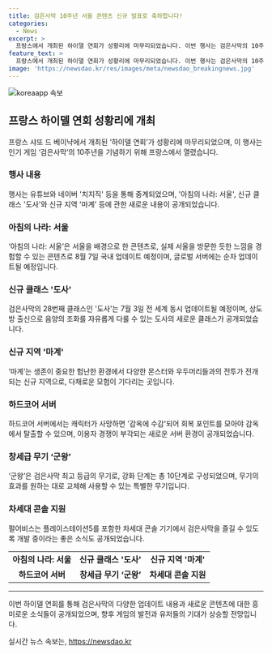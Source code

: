 ```yaml
---
title: 검은사막 10주년 서울 콘텐츠 신규 발표로 축하합니다!
categories:
  - News
excerpt: >
  프랑스에서 개최된 하이델 연회가 성황리에 마무리되었습니다. 이번 행사는 검은사막의 10주년을 기념하고, 프랑스 샤또 드 베이냑에서 유럽 커뮤니티와 유대를 위해 열렸는데요. 다양한 업데이트 소식과 함께 아침의 나라: 서울이라는 신규 콘텐츠와 신규 클래스 도사, 그리고 신규 지역 마계에 대한 소식이 공개되었습니다. 또한 하드코어 서버와 창세급 무기 군왕, 차세대 콘솔 버전 지원에 대한 소식도 있었는데요. 독특한 업데이트 내용들로 눈길을 끄는 행사였습니다.
feature_text: >
  프랑스에서 개최된 하이델 연회가 성황리에 마무리되었습니다. 이번 행사는 검은사막의 10주년을 기념하고, 프랑스 샤또 드 베이냑에서 유럽 커뮤니티와 유대를 위해 열렸는데요. 다양한 업데이트 소식과 함께 아침의 나라: 서울이라는 신규 콘텐츠와 신규 클래스 도사, 그리고 신규 지역 마계에 대한 소식이 공개되었습니다. 또한 하드코어 서버와 창세급 무기 군왕, 차세대 콘솔 버전 지원에 대한 소식도 있었는데요. 독특한 업데이트 내용들로 눈길을 끄는 행사였습니다.
image: 'https://newsdao.kr/res/images/meta/newsdao_breakingnews.jpg'
---
```


<p><img src="https://newsdao.kr/res/images/meta/newsdao_breakingnews.jpg" alt="koreaapp 속보" /></p>

<h2 data-ke-size="size26">프랑스 하이델 연회 성황리에 개최</h2>

<p data-ke-size="size16">프랑스 샤또 드 베이냑에서 개최된 ‘하이델 연회’가 성황리에 마무리되었으며, 이 행사는 인기 게임 ‘검은사막’의 10주년을 기념하기 위해 프랑스에서 열렸습니다.</p>

<h3>행사 내용</h3>

<p data-ke-size="size16">행사는 유튜브와 네이버 '치지직' 등을 통해 중계되었으며, '아침의 나라: 서울', 신규 클래스 '도사'와 신규 지역 '마계' 등에 관한 새로운 내용이 공개되었습니다.</p>

<h3>아침의 나라: 서울</h3>

<p data-ke-size="size16">‘아침의 나라: 서울’은 서울을 배경으로 한 콘텐츠로, 실제 서울을 방문한 듯한 느낌을 경험할 수 있는 콘텐츠로 8월 7일 국내 업데이트 예정이며, 글로벌 서버에는 순차 업데이트될 예정입니다.</p>

<h3>신규 클래스 '도사'</h3>

<p data-ke-size="size16">검은사막의 28번째 클래스인 '도사'는 7월 3일 전 세계 동시 업데이트될 예정이며, 상도방 출신으로 음양의 조화를 자유롭게 다룰 수 있는 도사의 새로운 클래스가 공개되었습니다.</p>

<h3>신규 지역 '마계'</h3>

<p data-ke-size="size16">‘마계’는 생존이 중요한 험난한 환경에서 다양한 몬스터와 우두머리들과의 전투가 전개되는 신규 지역으로, 다채로운 모험이 기다리는 곳입니다.</p>

<h3>하드코어 서버</h3>

<p data-ke-size="size16">하드코어 서버에서는 캐릭터가 사망하면 '감옥에 수감'되어 회복 포인트를 모아야 감옥에서 탈출할 수 있으며, 이용자 경쟁이 부각되는 새로운 서버 환경이 공개되었습니다.</p>

<h3>창세급 무기 ‘군왕’</h3>

<p data-ke-size="size16">‘군왕’은 검은사막 최고 등급의 무기로, 강화 단계는 총 10단계로 구성되었으며, 무기의 효과를 원하는 대로 교체해 사용할 수 있는 특별한 무기입니다.</p>

<h3>차세대 콘솔 지원</h3>

<p data-ke-size="size16">펄어비스는 플레이스테이션5를 포함한 차세대 콘솔 기기에서 검은사막을 즐길 수 있도록 개발 중이라는 좋은 소식도 공개되었습니다.</p>

<table>
    <tr>
        <td style="text-align: center; height: 17px;"><b>아침의 나라: 서울</b></td>
        <td style="text-align: center; height: 17px;"><b>신규 클래스 '도사'</b></td>
        <td style="text-align: center; height: 17px;"><b>신규 지역 '마계'</b></td>
    </tr>
    <tr>
        <td style="text-align: center; height: 17px;"><b>하드코어 서버</b></td>
        <td style="text-align: center; height: 17px;"><b>창세급 무기 ‘군왕’</b></td>
        <td style="text-align: center; height: 17px;"><b>차세대 콘솔 지원</b></td>
    </tr>
</table>

<hr>

<p>이번 하이델 연회를 통해 검은사막의 다양한 업데이트 내용과 새로운 콘텐츠에 대한 흥미로운 소식들이 공개되었으며, 향후 게임의 발전과 유저들의 기대가 상승할 전망입니다.</p>
실시간 뉴스 속보는, <a href="https://newsdao.kr" rel="dofollow">https://newsdao.kr</a>


